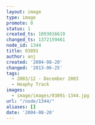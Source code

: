 ```yaml
---
layout: image
type: image
promote: 0
status: 1
created_ts: 1093016619
changed_ts: 1372159461
node_id: 1344
title: 03891
author: anj
created: '2004-08-20'
changed: '2013-06-25'
tags:
  - 2003/12 - December 2003
  - Heaphy Track
images:
  - image/images/03891-1344.jpg
url: "/node/1344/"
aliases: []
date: '2004-08-20'
---
```


